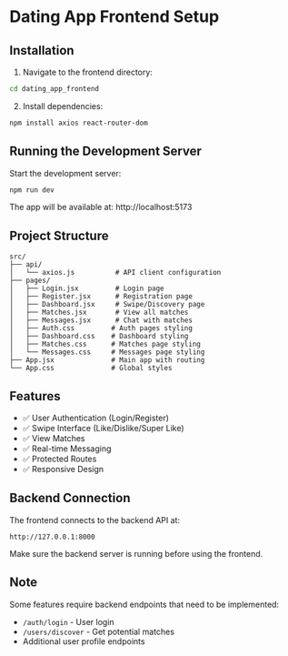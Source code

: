 # Dating App Frontend Setup

## Installation

1. Navigate to the frontend directory:
```bash
cd dating_app_frontend
```

2. Install dependencies:
```bash
npm install axios react-router-dom
```

## Running the Development Server

Start the development server:
```bash
npm run dev
```

The app will be available at: http://localhost:5173

## Project Structure

```
src/
├── api/
│   └── axios.js          # API client configuration
├── pages/
│   ├── Login.jsx         # Login page
│   ├── Register.jsx      # Registration page
│   ├── Dashboard.jsx     # Swipe/Discovery page
│   ├── Matches.jsx       # View all matches
│   ├── Messages.jsx      # Chat with matches
│   ├── Auth.css         # Auth pages styling
│   ├── Dashboard.css    # Dashboard styling
│   ├── Matches.css      # Matches page styling
│   └── Messages.css     # Messages page styling
├── App.jsx              # Main app with routing
└── App.css              # Global styles
```

## Features

- ✅ User Authentication (Login/Register)
- ✅ Swipe Interface (Like/Dislike/Super Like)
- ✅ View Matches
- ✅ Real-time Messaging
- ✅ Protected Routes
- ✅ Responsive Design

## Backend Connection

The frontend connects to the backend API at:
```
http://127.0.0.1:8000
```

Make sure the backend server is running before using the frontend.

## Note

Some features require backend endpoints that need to be implemented:
- `/auth/login` - User login
- `/users/discover` - Get potential matches
- Additional user profile endpoints
